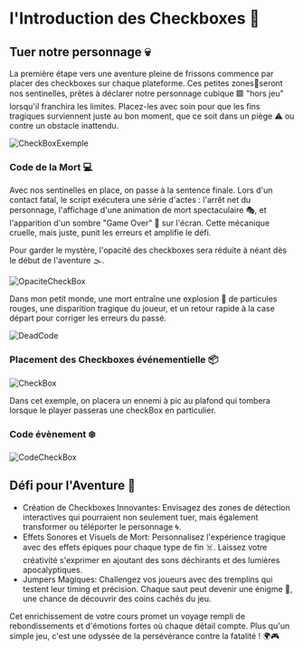 # l'Introduction des Checkboxes 🌟

## Tuer notre personnage 💀

La première étape vers une aventure pleine de frissons commence par placer des checkboxes sur chaque plateforme. Ces petites zones📍seront nos sentinelles, prêtes à déclarer notre personnage cubique 🟩 "hors jeu" lorsqu'il franchira les limites. Placez-les avec soin pour que les fins tragiques surviennent juste au bon moment, que ce soit dans un piège ⚠️ ou contre un obstacle inattendu.

![CheckBoxExemple](Images/CheckBoxExemple.png)

### Code de la Mort 💻
Avec nos sentinelles en place, on passe à la sentence finale. Lors d'un contact fatal, le script exécutera une série d'actes : l'arrêt net du personnage, l'affichage d'une animation de mort spectaculaire 🎭, et l'apparition d'un sombre "Game Over" 🏴 sur l'écran. Cette mécanique cruelle, mais juste, punit les erreurs et amplifie le défi.

Pour garder le mystère, l'opacité des checkboxes sera réduite à néant dès le début de l'aventure 🌫️.

![OpaciteCheckBox](Images/OpaciteCheckBox.png)

Dans mon petit monde, une mort entraîne une explosion 🧨 de particules rouges, une disparition tragique du joueur, et un retour rapide à la case départ pour corriger les erreurs du passé.

![DeadCode](Images/DeadCode.png)

### Placement des Checkboxes événementielle 📦

![CheckBox](Images/CheckBox.png)

Dans cet exemple, on placera un ennemi à pic au plafond qui tombera lorsque le player passeras une checkBox en particulier.

### Code évènement ❄️

![CodeCheckBox](Images/CodeCheckBox.png)

## Défi pour l'Aventure 🌈
- Création de Checkboxes Innovantes: Envisagez des zones de détection interactives qui pourraient non seulement tuer, mais également transformer ou téléporter le personnage 🌀.
- Effets Sonores et Visuels de Mort: Personnalisez l'expérience tragique avec des effets épiques pour chaque type de fin ☠️. Laissez votre créativité s'exprimer en ajoutant des sons déchirants et des lumières apocalyptiques.
- Jumpers Magiques: Challengez vos joueurs avec des tremplins qui testent leur timing et précision. Chaque saut peut devenir une énigme 🧩, une chance de découvrir des coins cachés du jeu.

Cet enrichissement de votre cours promet un voyage rempli de rebondissements et d'émotions fortes où chaque détail compte. Plus qu'un simple jeu, c'est une odyssée de la persévérance contre la fatalité ! 🌍🎮
